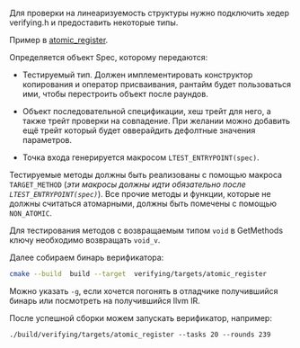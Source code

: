 
Для проверки на линеаризуемость структуры нужно подключить хедер verifying.h и предоставить некоторые типы.

Пример в [atomic_register](./targets/atomic_register.cpp).

Определяется объект Spec, которому передаются:

* Тестируемый тип. Должен имплементировать конструктор копирования и оператор присваивания, рантайм будет пользоваться ими,
  чтобы перестроить объект после раундов.

* Объект последовательной спецификации, хеш трейт для него, а также трейт проверки на совпадение. При желании можно добавить ещё трейт который
будет овверайдить дефолтные значения параметров.

* Точка входа генерируется макросом `LTEST_ENTRYPOINT(spec)`.

Тестируемые методы должны быть реализованы с помощью макроса `TARGET_METHOD` (*эти макросы должны идти обязательно после `LTEST_ENTRYPOINT(spec)`*).
Все прочие методы и функции, которые не должны считаться атомарными, должны быть помечены с помощью `NON_ATOMIC`.

Для тестирования методов с возвращаемым типом `void` в GetMethods ключу необходимо возвращать `void_v`.

Далее собираем бинарь верификатора:
```sh
cmake --build  build --target  verifying/targets/atomic_register
```

Можно указать `-g`, если хочется погонять в отладчике получившийся бинарь или посмотреть на получившийся llvm IR.

После успешной сборки можем запускать верификатор, например:
```
./build/verifying/targets/atomic_register --tasks 20 --rounds 239
```
